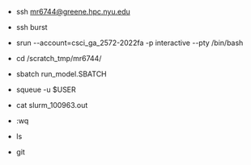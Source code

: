 - ssh mr6744@greene.hpc.nyu.edu
- ssh burst
- srun --account=csci_ga_2572-2022fa -p interactive --pty /bin/bash
- cd /scratch_tmp/mr6744/

- sbatch run_model.SBATCH 
- squeue -u $USER
- cat slurm_100963.out

- :wq
- ls



- git 